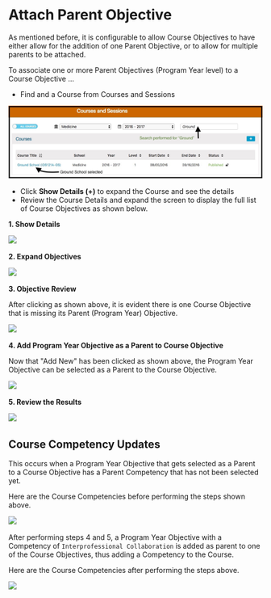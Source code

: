 # Attach Parent Objective

As mentioned before, it is configurable to allow Course Objectives to have either allow for the addition of one Parent Objective, or to allow for multiple parents to be attached.&#x20;

To associate one or more Parent Objectives (Program Year level) to a Course Objective ...

* Find and a Course from Courses and Sessions

![](../../images/course_objectives/search_for_course.jpg)

* Click **Show Details (+)** to expand the Course and see the details
* Review the Course Details and expand the screen to display the full list of Course Objectives as shown below.

**1. Show Details**

![](../../.gitbook/assets/add\_course\_parent\_obj.jpg)

**2. Expand Objectives**&#x20;

![](../../.gitbook/assets/add\_course\_parent\_obj2.jpg)

**3. Objective Review**

After clicking as shown above, it is evident there is one Course Objective that is missing its Parent (Program Year) Objective.

![](../../.gitbook/assets/add\_course\_parent\_obj3.jpg)

**4. Add Program Year Objective as a Parent to Course Objective**

Now that "Add New" has been clicked as shown above, the Program Year Objective can be selected as a Parent to the Course Objective.&#x20;

![](../../.gitbook/assets/add\_course\_parent\_obj4.jpg)

**5. Review the Results**

![](../../.gitbook/assets/add\_course\_parent\_obj5.jpg)

## Course Competency Updates

This occurs when a Program Year Objective that gets selected as a Parent to a Course Objective has a Parent Competency that has not been selected yet.

Here are the Course Competencies before performing the steps shown above.

![](../../.gitbook/assets/course\_competencies\_pre.jpg)

After performing steps 4 and 5, a Program Year Objective with a Competency of `Interprofessional Collaboration` is added as parent to one of the Course Objectives, thus adding a Competency to the Course.

Here are the Course Competencies after performing the steps above.

![](../../.gitbook/assets/course\_competencies\_post.jpg)
